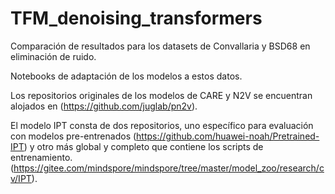# TFM_denoising_transformers

Comparación de resultados para los datasets de Convallaria y BSD68 en eliminación de ruido.

Notebooks de adaptación de los modelos a estos datos.

Los repositorios originales de los modelos de CARE y N2V se encuentran alojados en (https://github.com/juglab/pn2v). 

El modelo IPT consta de dos repositorios, uno específico para evaluación con modelos pre-entrenados (https://github.com/huawei-noah/Pretrained-IPT) y 
otro más global y completo que contiene los scripts de entrenamiento. (https://gitee.com/mindspore/mindspore/tree/master/model_zoo/research/cv/IPT). 
